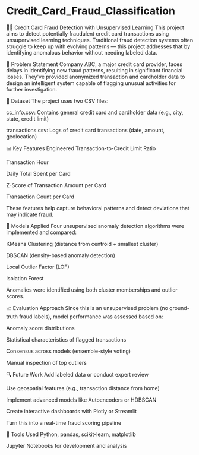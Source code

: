 # Credit_Card_Fraud_Classification

🕵️‍♂️ Credit Card Fraud Detection with Unsupervised Learning
This project aims to detect potentially fraudulent credit card transactions using unsupervised learning techniques. Traditional fraud detection systems often struggle to keep up with evolving patterns — this project addresses that by identifying anomalous behavior without needing labeled data.

🚀 Problem Statement
Company ABC, a major credit card provider, faces delays in identifying new fraud patterns, resulting in significant financial losses. They've provided anonymized transaction and cardholder data to design an intelligent system capable of flagging unusual activities for further investigation.

📁 Dataset
The project uses two CSV files:

cc_info.csv: Contains general credit card and cardholder data (e.g., city, state, credit limit)

transactions.csv: Logs of credit card transactions (date, amount, geolocation)

📊 Key Features Engineered
Transaction-to-Credit Limit Ratio

Transaction Hour

Daily Total Spent per Card

Z-Score of Transaction Amount per Card

Transaction Count per Card

These features help capture behavioral patterns and detect deviations that may indicate fraud.

🧠 Models Applied
Four unsupervised anomaly detection algorithms were implemented and compared:

KMeans Clustering (distance from centroid + smallest cluster)

DBSCAN (density-based anomaly detection)

Local Outlier Factor (LOF)

Isolation Forest

Anomalies were identified using both cluster memberships and outlier scores.

📈 Evaluation Approach
Since this is an unsupervised problem (no ground-truth fraud labels), model performance was assessed based on:

Anomaly score distributions

Statistical characteristics of flagged transactions

Consensus across models (ensemble-style voting)

Manual inspection of top outliers

🔍 Future Work
Add labeled data or conduct expert review

Use geospatial features (e.g., transaction distance from home)

Implement advanced models like Autoencoders or HDBSCAN

Create interactive dashboards with Plotly or Streamlit

Turn this into a real-time fraud scoring pipeline

📌 Tools Used
Python, pandas, scikit-learn, matplotlib

Jupyter Notebooks for development and analysis
